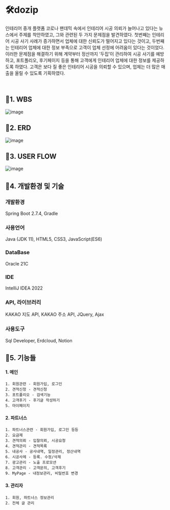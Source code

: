 # 🛠dozip
인테리어 중개 플랫폼
코로나 팬데믹 속에서 인테리어 시공 의뢰가 늘어나고 있다는 뉴스에서 주제를 착안하였고, 그와 관련된 두 가지 문제점을 발견하였다. 첫번째는 인테리어 시공 사기 사례가 증가하면서 업체에 대한 신뢰도가 떨어지고 있다는 것이고, 두번째는 인테리어 업체에 대한 정보 부족으로 고객이 업체 선정에 어려움이 있다는 것이었다. 이러한 문제점을 해결하기 위해 계약부터 정산까지 ‘두집’이 관리하여 시공 사기를 예방하고, 포트폴리오, 후기페이지 등을 통해 고객에게 인테리어 업체에 대한 정보를 제공하도록 하였다. 고객은 보다 질 좋은 인테리어 시공을 의뢰할 수 있으며, 업체는 더 많은 매출을 올릴 수 있도록 기획하였다. 


<br>

## 🎈1. WBS

![image](https://user-images.githubusercontent.com/109561069/201949325-7ac09b70-7538-4298-8db3-4979f21070c5.png)

## 🎈2. ERD
![image](https://user-images.githubusercontent.com/109561069/201949121-4352104d-e1c3-4686-a595-4510c04fd30b.png)
## 🎈3. USER FLOW
![image](https://user-images.githubusercontent.com/109561069/201949414-88f52d03-8404-4c81-bf7d-174463c1d1a1.png)

## 🎈4. 개발환경 및 기술
### 개발환경

Spring Boot 2.7.4, Gradle
### 사용언어

Java (JDK 11), HTML5, CSS3, JavaScript(ES6)


### DataBase
Oracle 21C
### IDE
IntelliJ IDEA 2022
### API, 라이브러리
KAKAO 지도 API, KAKAO 주소 API, JQuery, Ajax

### 사용도구
Sql Developer, Erdcloud, Notion

## 🎈5. 기능들

 #### 1. 메인
    1. 회원관련 - 회원가입, 로그인
    2. 견적신청 - 견적신청
    3. 포트폴리오 - 검색기능
    4. 고객후기 - 후기글 작성하기
    5. 마이페이지
#### 2. 파트너스
    1. 파트너스관련 - 회원가입, 로그인 등등
    2. 요금제
    3. 견적의뢰 - 입찰의뢰, 시공요청
    4. 견적관리 - 견적목록
    5. 내공사 - 공사내역, 일정관리, 정산내역
    6. 시공사례 - 등록. 수정/삭제
    7. 광고관리 - 노출 프로모션
    8. 고객관리 - 고객문의, 고객후기
    9. MyPage - 내정보관리, 비밀번호 변경
#### 3. 관리자
    1. 회원, 파트너스 정보관리
    2. 전체 글 관리

